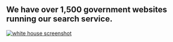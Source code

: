 ## We have over 1,500 government websites running our search service.

[![white house screenshot](https://d3qcdigd1fhos0.cloudfront.net/blog/img/promo-customer.png)](https://www.whitehouse.gov/)
